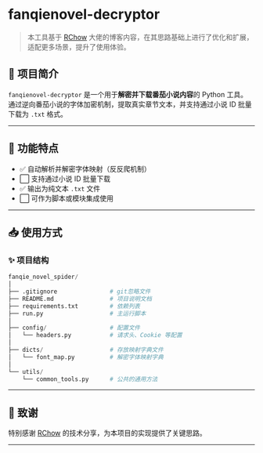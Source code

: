 # fanqienovel-decryptor

> 本工具基于 [RChow](https://www.cnblogs.com/ruichow/p/18209338) 大佬的博客内容，在其思路基础上进行了优化和扩展，适配更多场景，提升了使用体验。

## 📘 项目简介

`fanqienovel-decryptor` 是一个用于**解密并下载番茄小说内容**的 Python 工具。  
通过逆向番茄小说的字体加密机制，提取真实章节文本，并支持通过小说 ID 批量下载为 `.txt` 格式。

---

## 🔧 功能特点

- ✅ 自动解析并解密字体映射（反反爬机制）
- ⬜ 支持通过小说 ID 批量下载
- ✅ 输出为纯文本 `.txt` 文件
- ⬜ 可作为脚本或模块集成使用

---

## 📥 使用方式

### ✨ 项目结构

```python
fanqie_novel_spider/
│
├── .gitignore               # git忽略文件
├── README.md                # 项目说明文档
├── requirements.txt         # 依赖列表
├── run.py                   # 主运行脚本
│
├── config/                  # 配置文件
│   └── headers.py           # 请求头、Cookie 等配置
│
├── dicts/                   # 存放映射字典文件
│   └── font_map.py          # 解密字体映射字典
│    
└── utils/
    └── common_tools.py      # 公共的通用方法
```



---

## 🙏 致谢

特别感谢 [RChow](https://www.cnblogs.com/ruichow/p/18209338) 的技术分享，为本项目的实现提供了关键思路。

---